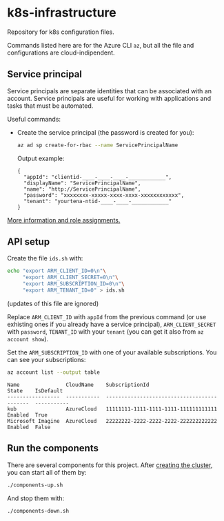 # k8s-infrastructure

Repository for k8s configuration files.

Commands listed here are for the Azure CLI `az`, but all the file and configurations are cloud-indipendent.

## Service principal

Service principals are separate identities that can be associated with an account. Service principals are useful for working with applications and tasks that must be automated.

Useful commands:

  - Create the service principal (the password is created for you):
    ```bash
    az ad sp create-for-rbac --name ServicePrincipalName
    ```
    Output example:
    ```
    {
      "appId": "clientid-____-____-____-____________",
      "displayName": "ServicePrincipalName",
      "name": "http://ServicePrincipalName",
      "password": "xxxxxxxx-xxxxx-xxxx-xxxx-xxxxxxxxxxxx",
      "tenant": "yourtena-ntid-____-____-____________"
    }
    ```
[More information and role assignments.](https://docs.microsoft.com/en-us/cli/azure/create-an-azure-service-principal-azure-cli?view=azure-cli-latest)

## API setup

Create the file `ids.sh` with:

``` bash
echo "export ARM_CLIENT_ID=0\n"\
     "export ARM_CLIENT_SECRET=0\n"\
     "export ARM_SUBSCRIPTION_ID=0\n"\
     "export ARM_TENANT_ID=0" > ids.sh
```
(updates of this file are ignored)

Replace `ARM_CLIENT_ID` with `appId` from the previous command (or use exhisting ones if you already have a service principal), `ARM_CLIENT_SECRET` with `password`, `TENANT_ID` with your `tenant` (you can get it also from `az account show`).

Set the `ARM_SUBSCRIPTION_ID` with one of your available subscriptions. You can see your subscriptions:

``` bash
az account list --output table
```

```
Name               CloudName    SubscriptionId                        State    IsDefault
-----------------  -----------  ------------------------------------  -------  -----------
kub                AzureCloud   11111111-1111-1111-1111-111111111111  Enabled  True
Microsoft Imagine  AzureCloud   22222222-2222-2222-2222-222222222222  Enabled  False
```

## Run the components

There are several components for this project.
After [creating the cluster](\k8s-cluster\README.md), you can start all of them by:

```bash
./components-up.sh
```

And stop them with:

```bash
./components-down.sh
```
